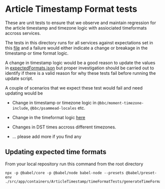 # Article Timestamp Format tests

These are unit tests to ensure that we observe and maintain regression for the article timestamp and timezone logic with assiociated timeformats accross services.

The tests in this directory runs for all services against expectations set in this [file](./expectedFormats.json) and a failure would either indicate a change or breakage in the timestamp or time format logic.

A change in timestamp logic would be a good reason to update the values in [expectedFormats.json](./expectedFormats.json) but proper investigation should be carried out to identify if there is a valid reason for why these tests fail before running the update script.

A couple of scenarios that we expect these test would fail and need updating would be

- Change in timestamp or timezone logic in `@bbc/moment-timezone-include`, `@bbc/psammead-locales` etc.

- Change in the timeformat logic [here](../timeFormats) 

- Changes in DST times accross different timezones.

- ... please add more if you find any


## Updating expected time formats
From your local repository run this command from the root directory
```
npx -p @babel/core -p @babel/node babel-node --presets @babel/preset-env ./src/app/containers/ArticleTimestamp/timeFormatTests/generateTimeFormats.js
```

